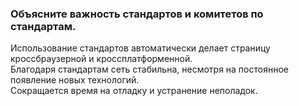 ### Объясните важность стандартов и комитетов по стандартам.

Использование стандартов автоматически делает страницу кроссбраузерной и кроссплатформенной.  
Благодаря стандартам сеть стабильна, несмотря на постоянное появление новых технологий.   
Сокращается время на отладку и устранение неполадок.
